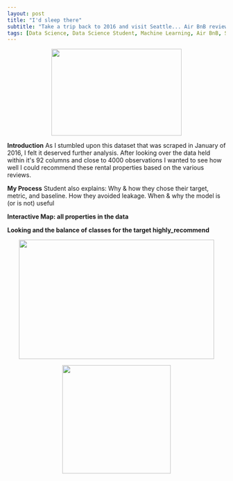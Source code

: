 ```yaml
---
layout: post
title: "I'd sleep there"
subtitle: "Take a trip back to 2016 and visit Seattle... Air BnB reviews"
tags: [Data Science, Data Science Student, Machine Learning, Air BnB, Seattle]
---
```

<p align="center">
  <img width="300" height="200" src="https://i.imgur.com/aMYAXoi.png?1" class="align-center">
</p>


**Introduction**
As I stumbled upon this dataset that was scraped in January of 2016, I felt it deserved further analysis. After looking over the data held within it's 92 columns and close to 4000 observations I wanted to see how well I could recommend these rental properties based on the various reviews. 

**My Process**
Student also explains: Why & how they chose their target, metric, and baseline. How they avoided leakage. When & why the model is (or is not) useful



**Interactive Map: all properties in the data**




**Looking and the balance of classes for the target highly_recommend**
<p align="center">
  <img width="450" height="275" src="https://i.imgur.com/NZuv8Bf.png" class="align-center">
</p>





<p align="center">
  <img width="250" height="250" src="https://i.imgur.com/n4NVO3e.png" class="align-center">
</p>
